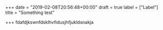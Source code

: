 +++
date = "2019-02-08T20:56:48+00:00"
draft = true
label = ["Label"]
title = "Something test"

+++
fdafdjkswnfdsklhvfidusjhfjukldsnakja
